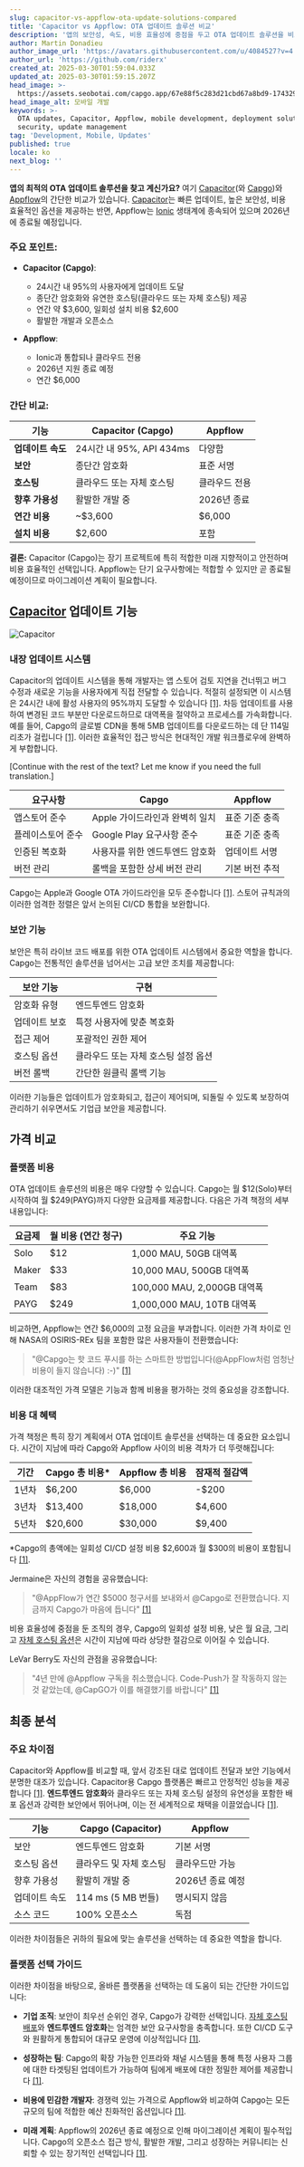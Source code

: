 ```yaml
---
slug: capacitor-vs-appflow-ota-update-solutions-compared
title: 'Capacitor vs Appflow: OTA 업데이트 솔루션 비교'
description: '앱의 보안성, 속도, 비용 효율성에 중점을 두고 OTA 업데이트 솔루션을 비교하여 가장 적합한 것을 찾으세요.'
author: Martin Donadieu
author_image_url: 'https://avatars.githubusercontent.com/u/4084527?v=4'
author_url: 'https://github.com/riderx'
created_at: 2025-03-30T01:59:04.033Z
updated_at: 2025-03-30T01:59:15.207Z
head_image: >-
  https://assets.seobotai.com/capgo.app/67e88f5c283d21cbd67a8bd9-1743299955207.jpg
head_image_alt: 모바일 개발
keywords: >-
  OTA updates, Capacitor, Appflow, mobile development, deployment solutions, app
  security, update management
tag: 'Development, Mobile, Updates'
published: true
locale: ko
next_blog: ''
---
```

**앱의 최적의 OTA 업데이트 솔루션을 찾고 계신가요?** 여기 [Capacitor](https://capacitorjs.com/)(와 [Capgo](https://capgo.app/))와 [Appflow](https://ionic.io/appflow/)의 간단한 비교가 있습니다. [Capacitor](https://capacitorjs.com/)는 빠른 업데이트, 높은 보안성, 비용 효율적인 옵션을 제공하는 반면, Appflow는 [Ionic](https://ionicframework.com/) 생태계에 종속되어 있으며 2026년에 종료될 예정입니다.

### 주요 포인트:

-   **Capacitor (Capgo)**:
    
    -   24시간 내 95%의 사용자에게 업데이트 도달
    -   종단간 암호화와 유연한 호스팅(클라우드 또는 자체 호스팅) 제공
    -   연간 약 $3,600, 일회성 설치 비용 $2,600
    -   활발한 개발과 오픈소스
-   **Appflow**:
    
    -   Ionic과 통합되나 클라우드 전용
    -   2026년 지원 종료 예정
    -   연간 $6,000

### 간단 비교:

| 기능 | Capacitor (Capgo) | Appflow |
| --- | --- | --- |
| **업데이트 속도** | 24시간 내 95%, API 434ms | 다양함 |
| **보안** | 종단간 암호화 | 표준 서명 |
| **호스팅** | 클라우드 또는 자체 호스팅 | 클라우드 전용 |
| **향후 가용성** | 활발한 개발 중 | 2026년 종료 |
| **연간 비용** | ~$3,600 | $6,000 |
| **설치 비용** | $2,600 | 포함 |

**결론:** Capacitor (Capgo)는 장기 프로젝트에 특히 적합한 미래 지향적이고 안전하며 비용 효율적인 선택입니다. Appflow는 단기 요구사항에는 적합할 수 있지만 곧 종료될 예정이므로 마이그레이션 계획이 필요합니다.

## [Capacitor](https://capacitorjs.com/) 업데이트 기능

![Capacitor](https://assets.seobotai.com/capgo.app/67e88f5c283d21cbd67a8bd9/7e137b9b90adb3934b29b03381f213c1.jpg)

### 내장 업데이트 시스템

Capacitor의 업데이트 시스템을 통해 개발자는 앱 스토어 검토 지연을 건너뛰고 버그 수정과 새로운 기능을 사용자에게 직접 전달할 수 있습니다. 적절히 설정되면 이 시스템은 24시간 내에 활성 사용자의 95%까지 도달할 수 있습니다 [\[1\]](https://capgo.app/). 차등 업데이트를 사용하여 변경된 코드 부분만 다운로드하므로 대역폭을 절약하고 프로세스를 가속화합니다. 예를 들어, Capgo의 글로벌 CDN을 통해 5MB 업데이트를 다운로드하는 데 단 114밀리초가 걸립니다 [\[1\]](https://capgo.app/). 이러한 효율적인 접근 방식은 현대적인 개발 워크플로우에 완벽하게 부합합니다.

[Continue with the rest of the text? Let me know if you need the full translation.]

| 요구사항 | Capgo | Appflow |
| --- | --- | --- |
| 앱스토어 준수 | Apple 가이드라인과 완벽히 일치 | 표준 기준 충족 |
| 플레이스토어 준수 | Google Play 요구사항 준수 | 표준 기준 충족 |
| 인증된 복호화 | 사용자를 위한 엔드투엔드 암호화 | 업데이트 서명 |
| 버전 관리 | 롤백을 포함한 상세 버전 관리 | 기본 버전 추적 |

Capgo는 Apple과 Google OTA 가이드라인을 모두 준수합니다 [\[1\]](https://capgo.app/). 스토어 규칙과의 이러한 엄격한 정렬은 앞서 논의된 CI/CD 통합을 보완합니다.

### 보안 기능

보안은 특히 라이브 코드 배포를 위한 OTA 업데이트 시스템에서 중요한 역할을 합니다. Capgo는 전통적인 솔루션을 넘어서는 고급 보안 조치를 제공합니다:

| 보안 기능 | 구현 |
| --- | --- |
| 암호화 유형 | 엔드투엔드 암호화 |
| 업데이트 보호 | 특정 사용자에 맞춘 복호화 |
| 접근 제어 | 포괄적인 권한 제어 |
| 호스팅 옵션 | 클라우드 또는 자체 호스팅 설정 옵션 |
| 버전 롤백 | 간단한 원클릭 롤백 기능 |

이러한 기능들은 업데이트가 암호화되고, 접근이 제어되며, 되돌릴 수 있도록 보장하여 관리하기 쉬우면서도 기업급 보안을 제공합니다.

## 가격 비교

### 플랫폼 비용

OTA 업데이트 솔루션의 비용은 매우 다양할 수 있습니다. Capgo는 월 $12(Solo)부터 시작하여 월 $249(PAYG)까지 다양한 요금제를 제공합니다. 다음은 가격 책정의 세부 내용입니다:

| 요금제 | 월 비용 (연간 청구) | 주요 기능 |
| --- | --- | --- |
| Solo | $12 | 1,000 MAU, 50GB 대역폭 |
| Maker | $33 | 10,000 MAU, 500GB 대역폭 |
| Team | $83 | 100,000 MAU, 2,000GB 대역폭 |
| PAYG | $249 | 1,000,000 MAU, 10TB 대역폭 |

비교하면, Appflow는 연간 $6,000의 고정 요금을 부과합니다. 이러한 가격 차이로 인해 NASA의 OSIRIS-REx 팀을 포함한 많은 사용자들이 전환했습니다:

> "@Capgo는 핫 코드 푸시를 하는 스마트한 방법입니다(@AppFlow처럼 엄청난 비용이 들지 않습니다) :-)" [\[1\]](https://capgo.app/)

이러한 대조적인 가격 모델은 기능과 함께 비용을 평가하는 것의 중요성을 강조합니다.

### 비용 대 혜택

가격 책정은 특히 장기 계획에서 OTA 업데이트 솔루션을 선택하는 데 중요한 요소입니다. 시간이 지남에 따라 Capgo와 Appflow 사이의 비용 격차가 더 뚜렷해집니다:

| 기간 | Capgo 총 비용\* | Appflow 총 비용 | 잠재적 절감액 |
| --- | --- | --- | --- |
| 1년차 | $6,200 | $6,000 | \-$200 |
| 3년차 | $13,400 | $18,000 | $4,600 |
| 5년차 | $20,600 | $30,000 | $9,400 |

\*Capgo의 총액에는 일회성 CI/CD 설정 비용 $2,600과 월 $300의 비용이 포함됩니다 [\[1\]](https://capgo.app/).

Jermaine은 자신의 경험을 공유했습니다:

> "@AppFlow가 연간 $5000 청구서를 보내와서 @Capgo로 전환했습니다. 지금까지 Capgo가 마음에 듭니다" [\[1\]](https://capgo.app/)

비용 효율성에 중점을 둔 조직의 경우, Capgo의 일회성 설정 비용, 낮은 월 요금, 그리고 [자체 호스팅 옵션](https://capgo.app/blog/self-hosted-capgo/)은 시간이 지남에 따라 상당한 절감으로 이어질 수 있습니다.

LeVar Berry도 자신의 관점을 공유했습니다:

> "4년 만에 @Appflow 구독을 취소했습니다. Code-Push가 잘 작동하지 않는 것 같았는데, @CapGO가 이를 해결했기를 바랍니다" [\[1\]](https://capgo.app/)

## 최종 분석

### 주요 차이점

Capacitor와 Appflow를 비교할 때, 앞서 강조된 대로 업데이트 전달과 보안 기능에서 분명한 대조가 있습니다. Capacitor용 Capgo 플랫폼은 빠르고 안정적인 성능을 제공합니다 [\[1\]](https://capgo.app/). **엔드투엔드 암호화**와 클라우드 또는 자체 호스팅 설정의 유연성을 포함한 배포 옵션과 강력한 보안에서 뛰어나며, 이는 전 세계적으로 채택을 이끌었습니다 [\[1\]](https://capgo.app/).

| 기능 | Capgo (Capacitor) | Appflow |
| --- | --- | --- |
| 보안 | 엔드투엔드 암호화 | 기본 서명 |
| 호스팅 옵션 | 클라우드 및 자체 호스팅 | 클라우드만 가능 |
| 향후 가용성 | 활발히 개발 중 | 2026년 종료 예정 |
| 업데이트 속도 | 114 ms (5 MB 번들) | 명시되지 않음 |
| 소스 코드 | 100% 오픈소스 | 독점 |

이러한 차이점들은 귀하의 필요에 맞는 솔루션을 선택하는 데 중요한 역할을 합니다.

### 플랫폼 선택 가이드

이러한 차이점을 바탕으로, 올바른 플랫폼을 선택하는 데 도움이 되는 간단한 가이드입니다:

-   **기업 조직**: 보안이 최우선 순위인 경우, Capgo가 강력한 선택입니다. [자체 호스팅 배포](https://capgo.app/blog/self-hosted-capgo/)와 **엔드투엔드 암호화**는 엄격한 보안 요구사항을 충족합니다. 또한 CI/CD 도구와 원활하게 통합되어 대규모 운영에 이상적입니다 [\[1\]](https://capgo.app/).
    
-   **성장하는 팀**: Capgo의 확장 가능한 인프라와 채널 시스템을 통해 특정 사용자 그룹에 대한 타겟팅된 업데이트가 가능하여 팀에게 배포에 대한 정밀한 제어를 제공합니다 [\[1\]](https://capgo.app/).
    
-   **비용에 민감한 개발자**: 경쟁력 있는 가격으로 Appflow와 비교하여 Capgo는 모든 규모의 팀에 적합한 예산 친화적인 옵션입니다 [\[1\]](https://capgo.app/).
    
-   **미래 계획**: Appflow의 2026년 종료 예정으로 인해 마이그레이션 계획이 필수적입니다. Capgo의 오픈소스 접근 방식, 활발한 개발, 그리고 성장하는 커뮤니티는 신뢰할 수 있는 장기적인 선택입니다 [\[1\]](https://capgo.app/).
